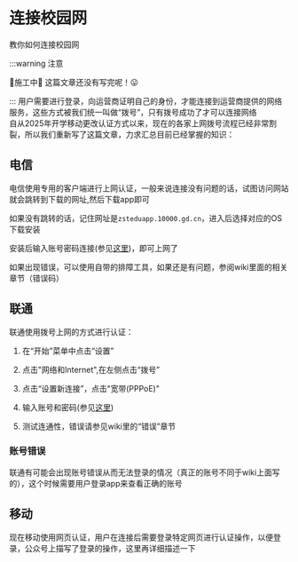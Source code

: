 # 连接校园网
教你如何连接校园网

:::warning 注意

🚧施工中🚧
这篇文章还没有写完呢！😛

:::
用户需要进行登录，向运营商证明自己的身份，才能连接到运营商提供的网络服务，这些方式被我们统一叫做“拨号”，只有拨号成功了才可以连接网络  
自从2025年开学移动更改认证方式以来，现在的各家上网拨号流程已经非常割裂，所以我们重新写了这篇文章，力求汇总目前已经掌握的知识：
## 电信
电信使用专用的客户端进行上网认证，一般来说连接没有问题的话，试图访问网站就会跳转到下载的网址,然后下载app即可

如果没有跳转的话，记住网址是`zsteduapp.10000.gd.cn`，进入后选择对应的OS下载安装

安装后输入账号密码连接(参见[这里](/docs/wiki/基础知识/学校内的运营商))，即可上网了

如果出现错误，可以使用自带的排障工具，如果还是有问题，参阅wiki里面的相关章节（错误码）
## 联通
联通使用拨号上网的方式进行认证：

1. 在“开始”菜单中点击“设置”
 

2. 点击"网络和Internet",在左侧点击“拨号”
 

3. 点击“设置新连接”，点击"宽带(PPPoE)"
 

4. 输入账号和密码(参见[这里](/docs/wiki/基础知识/学校内的运营商))
 

5. 测试连通性，错误请参见wiki里的“错误”章节
### 账号错误
联通有可能会出现账号错误从而无法登录的情况（真正的账号不同于wiki上面写的），这个时候需要用户登录app来查看正确的账号
## 移动
现在移动使用网页认证，用户在连接后需要登录特定网页进行认证操作，以便登录，公众号上描写了登录的操作，这里再详细描述一下

